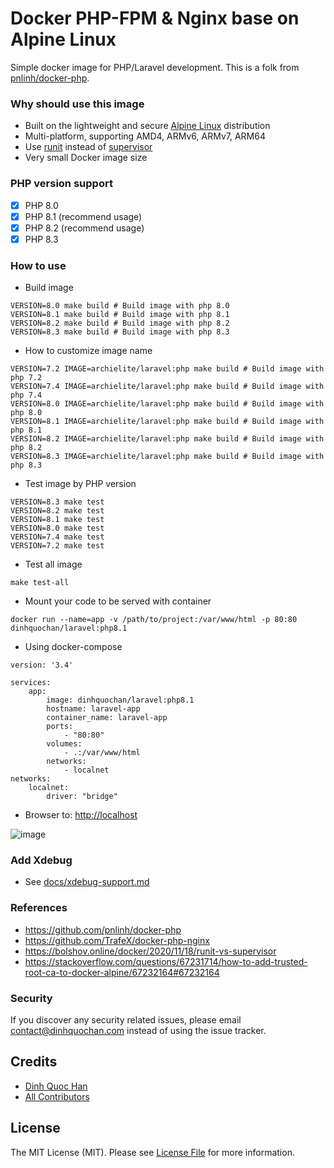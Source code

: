 # Docker PHP-FPM & Nginx base on Alpine Linux

Simple docker image for PHP/Laravel development. This is a folk from [pnlinh/docker-php](https://github.com/pnlinh/docker-php).

### Why should use this image

- Built on the lightweight and
  secure [Alpine Linux](https://www.alpinelinux.org/) distribution
- Multi-platform, supporting AMD4, ARMv6, ARMv7, ARM64
- Use [runit](http://smarden.org/runit/) instead
  of [supervisor](http://supervisord.org/)
- Very small Docker image size

### PHP version support

- [x] PHP 8.0
- [x] PHP 8.1 (recommend usage)
- [x] PHP 8.2 (recommend usage)
- [x] PHP 8.3

### How to use

- Build image

```shell
VERSION=8.0 make build # Build image with php 8.0
VERSION=8.1 make build # Build image with php 8.1
VERSION=8.2 make build # Build image with php 8.2
VERSION=8.3 make build # Build image with php 8.3
```

- How to customize image name

```shell
VERSION=7.2 IMAGE=archielite/laravel:php make build # Build image with php 7.2
VERSION=7.4 IMAGE=archielite/laravel:php make build # Build image with php 7.4
VERSION=8.0 IMAGE=archielite/laravel:php make build # Build image with php 8.0
VERSION=8.1 IMAGE=archielite/laravel:php make build # Build image with php 8.1
VERSION=8.2 IMAGE=archielite/laravel:php make build # Build image with php 8.2
VERSION=8.3 IMAGE=archielite/laravel:php make build # Build image with php 8.3
```

- Test image by PHP version

```shell
VERSION=8.3 make test
VERSION=8.2 make test
VERSION=8.1 make test
VERSION=8.0 make test
VERSION=7.4 make test
VERSION=7.2 make test
```

- Test all image

```shell
make test-all
```

- Mount your code to be served with container

```shell
docker run --name=app -v /path/to/project:/var/www/html -p 80:80 dinhquochan/laravel:php8.1
```

- Using docker-compose

```
version: '3.4'

services:
    app:
        image: dinhquochan/laravel:php8.1
        hostname: laravel-app
        container_name: laravel-app
        ports:
            - "80:80"
        volumes:
            - .:/var/www/html
        networks:
            - localnet
networks:
    localnet:
        driver: "bridge"
```

- Browser to: [http://localhost](http://localhost)

![image](https://user-images.githubusercontent.com/26193890/198828634-fc11aaa1-7175-4433-b4f3-755381669e74.png)

### Add Xdebug

- See [docs/xdebug-support.md](docs/xdebug-support.md)

### References

- https://github.com/pnlinh/docker-php
- https://github.com/TrafeX/docker-php-nginx
- https://bolshov.online/docker/2020/11/18/runit-vs-supervisor
- https://stackoverflow.com/questions/67231714/how-to-add-trusted-root-ca-to-docker-alpine/67232164#67232164

### Security

If you discover any security related issues, please email contact@dinhquochan.com instead of using the issue tracker.

## Credits

- [Dinh Quoc Han](https://github.com/dinhquochan)
- [All Contributors](../../contributors)

## License

The MIT License (MIT). Please see [License File](LICENSE) for more information.
